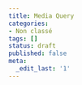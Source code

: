 ```yaml
---
title: Media Query
categories:
- Non classé
tags: []
status: draft
published: false
meta:
  _edit_last: '1'
---
```

